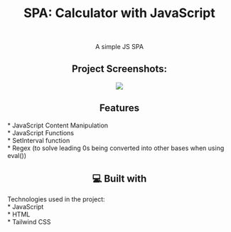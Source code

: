 
<h1 align="center" id="title">SPA: Calculator with JavaScript</h1><br>

<p align="center" id="description">A simple JS SPA</p>

<h2 align="center">Project Screenshots:</h2>


<p align="center">
<img src="https://i.imgur.com/4sVx0fW.png">
</p>


<h2 align="center">Features</h2>
<p align="left">
  * JavaScript Content Manipulation<br>
  * JavaScript Functions<br>
  * SetInterval function<br>
  * Regex (to solve leading 0s being converted into other bases when using eval())
</p>

<h2 align="center">💻 Built with</h2>
<p align="left">
  Technologies used in the project:
  <br>
  * JavaScript<br>
  * HTML<br>
  * Tailwind CSS
</p>

